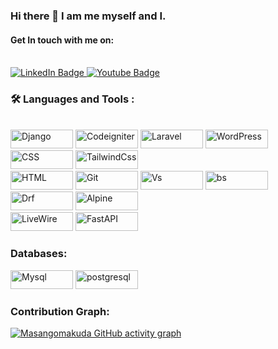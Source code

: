 ### Hi there 👋 I am me myself and I.

<!--
**Masangomakuda/Masangomakuda** is a ✨ _special_ ✨ repository because its `README.md` (this file) appears on your GitHub profile.

Here are some ideas to get you started:
https://www.sitepoint.com/github-profile-readme/#:~:text=Creating%20a%20GitHub%20Profile%20README&text=Log%20in%20to%20GitHub.,username%20of%20your%20GitHub%20account.
https://github.com/alexandresanlim/Badges4-README.md-Profile
- 🔭 I’m currently working on ...
- 🌱 I’m currently learning ...
- 👯 I’m looking to collaborate on ...
- 🤔 I’m looking for help with ...
- 💬 Ask me about ...
- 📫 How to reach me: ...
- 😄 Pronouns: ...
- ⚡ Fun fact: ...
-->

#### Get In touch with me on:
 <br/>
<div id="badges">
  <a href="https://www.linkedin.com/in/kudakwashe-masangomai-9b268810b/">
  <img src="https://img.shields.io/badge/LinkedIn-blue?style=for-the-badge&logo=linkedin&logoColor=white" alt="LinkedIn Badge"/>
   </a>
  <a href="https://wa.me/263777696355">                                                                    
  <img src="https://img.shields.io/badge/whatsapp-Green?style=for-the-badge&logo=youtube&logoColor=white" alt="Youtube Badge"/>
  </a>
<!--  <a href="https://twitter.com/KudaMasangomai">
  <img src="https://img.shields.io/badge/Twitter-blue?style=for-the-badge&logo=twitter&logoColor=white" alt="Twitter Badge"/>
 </a> -->
 
</div>

### :hammer_and_wrench: Languages and Tools :

 <div>
   <br/>
 
  <img src="https://img.shields.io/badge/Django-092E20?style=for-the-badge&logo=django&logoColor=green" title="Django" alt="Django" width="100" height="30"/>
  <img src="https://img.shields.io/badge/Codeigniter-EF4223?style=for-the-badge&logo=codeigniter&logoColor=white" title="Codeigniter" alt="Codeigniter" width="100" height="30"/>
  <img src="https://img.shields.io/badge/Laravel-FF2D20?style=for-the-badge&logo=laravel&logoColor=white" title="Laravel" **alt="Laravel" width="100" height="30"/>
 
 <img src="https://img.shields.io/badge/Wordpress-21759B?style=for-the-badge&logo=wordpress&logoColor=white" title="WordPress" alt="WordPress" width="100" height="30"/>
  <img src="https://img.shields.io/badge/CSS3-1572B6?style=for-the-badge&logo=css3&logoColor=white" title="CSS3" alt="CSS" width="100" height="30"/>
   <img src="https://img.shields.io/badge/Tailwind_CSS-38B2AC?style=for-the-badge&logo=tailwind-css&logoColor=white" title="TailwindCss" alt="TailwindCss" width="100" height="30"/>
   <br/>
  <img src="https://img.shields.io/badge/HTML5-E34F26?style=for-the-badge&logo=html5&logoColor=white" title="HTML5" alt="HTML" width="100" height="30"/>
  <img src="https://img.shields.io/badge/GIT-E44C30?style=for-the-badge&logo=git&logoColor=white" title="Git" **alt="Git" width="100" height="30"/>  
   <img src="https://img.shields.io/badge/Visual_Studio_Code-0078D4?style=for-the-badge&logo=visual%20studio%20code&logoColor=white" title="Vs" **alt="vs" width="100" height="30"/>
 <img src="https://img.shields.io/badge/Bootstrap-563D7C?style=for-the-badge&logo=bootstrap&logoColor=white" title="bs" **alt="BS" width="100" height="30"/>
 <img src="https://img.shields.io/badge/django%20rest-ff1709?style=for-the-badge&logo=django&logoColor=white" title="Drf" **alt="Drf" width="100" height="30"/>
  <img src="https://img.shields.io/badge/Alpine%20JS-8BC0D0?style=for-the-badge&logo=alpinedotjs&logoColor=black" title="Alpine" **alt="Alpine" width="100" height="30"/>
 <br/>
  <img src="https://img.shields.io/badge/livewire-4e56a6?style=for-the-badge&logo=livewire&logoColor=white" title="LiveWire" **alt="LiveWire" width="100" height="30"/>
   <img src="https://img.shields.io/badge/fastapi-109989?style=for-the-badge&logo=FASTAPI&logoColor=white" title="FastAPI" **alt="FastAPI" width="100" height="30"/>
 
  </div>
 
 ### Databases:
  <div>
   <img src="https://img.shields.io/badge/MySQL-005C84?style=for-the-badge&logo=mysql&logoColor=white" title="Mysql" **alt="Mysql" width="100" height="30"/>
 <img src="https://img.shields.io/badge/PostgreSQL-316192?style=for-the-badge&logo=postgresql&logoColor=white" title="postgresql" **alt="postgresql" width="100" height="30"/>
  </div>
  
### Contribution Graph:
[![Masangomakuda GitHub activity graph](https://github-readme-activity-graph.vercel.app/graph?username=Masangomaikuda)](https://github.com/Masangomakuda/github-readme-activity-graph)
  
  <div>
   
  

</div>


